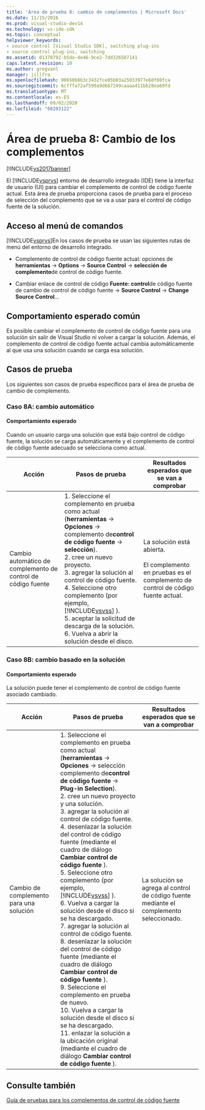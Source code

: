 ```yaml
---
title: 'Área de prueba 8: cambio de complementos | Microsoft Docs'
ms.date: 11/15/2016
ms.prod: visual-studio-dev14
ms.technology: vs-ide-sdk
ms.topic: conceptual
helpviewer_keywords:
- source control [Visual Studio SDK], switching plug-ins
- source control plug-ins, switching
ms.assetid: 01370792-b5da-4e46-9ce2-7dd326587141
caps.latest.revision: 10
ms.author: gregvanl
manager: jillfra
ms.openlocfilehash: 90650b8b3c3432fce05b03a25033977e68f60fca
ms.sourcegitcommit: 6cfffa72af599a9d667249caaaa411bb28ea69fd
ms.translationtype: MT
ms.contentlocale: es-ES
ms.lasthandoff: 09/02/2020
ms.locfileid: "68203122"
---
```

# <a name="test-area-8-plug-in-switching"></a>Área de prueba 8: Cambio de los complementos
[!INCLUDE[vs2017banner](../../includes/vs2017banner.md)]

El [!INCLUDE[vsprvs](../../includes/vsprvs-md.md)] entorno de desarrollo integrado (IDE) tiene la interfaz de usuario (UI) para cambiar el complemento de control de código fuente actual. Esta área de prueba proporciona casos de prueba para el proceso de selección del complemento que se va a usar para el control de código fuente de la solución.  
  
## <a name="command-menu-access"></a>Acceso al menú de comandos  
 [!INCLUDE[vsprvs](../../includes/vsprvs-md.md)]En los casos de prueba se usan las siguientes rutas de menú del entorno de desarrollo integrado.  
  
- Complemento de control de código fuente actual: opciones de **herramientas**  ->  **Options**  ->  **Source Control**  ->  **selección de complemento**de control de código fuente.  
  
- Cambiar enlace de control de código **Fuente: control**de código fuente de cambio de control de código fuente  ->  **Source Control**  ->  **Change Source Control**...  
  
## <a name="common-expected-behavior"></a>Comportamiento esperado común  
 Es posible cambiar el complemento de control de código fuente para una solución sin salir de Visual Studio ni volver a cargar la solución. Además, el complemento de control de código fuente actual cambia automáticamente al que usa una solución cuando se carga esa solución.  
  
## <a name="test-cases"></a>Casos de prueba  
 Los siguientes son casos de prueba específicos para el área de prueba de cambio de complemento.  
  
### <a name="case-8a-automatic-change"></a>Caso 8A: cambio automático  
  
#### <a name="expected-behavior"></a>Comportamiento esperado  
 Cuando un usuario carga una solución que está bajo control de código fuente, la solución se carga automáticamente y el complemento de control de código fuente adecuado se selecciona como actual.  
  
|Acción|Pasos de prueba|Resultados esperados que se van a comprobar|  
|------------|----------------|--------------------------------|  
|Cambio automático de complemento de control de código fuente|1. Seleccione el complemento en prueba como actual (**herramientas**  ->  **Opciones**  ->  complemento de**control de código fuente**  ->  **selección**).<br />2. cree un nuevo proyecto.<br />3. agregar la solución al control de código fuente.<br />4. Seleccione otro complemento (por ejemplo, [!INCLUDE[vsvss](../../includes/vsvss-md.md)] ).<br />5. aceptar la solicitud de descarga de la solución.<br />6. Vuelva a abrir la solución desde el disco.|La solución está abierta.<br /><br /> El complemento en pruebas es el complemento de control de código fuente actual.|  
  
### <a name="case-8b-solution-based-change"></a>Caso 8B: cambio basado en la solución  
  
#### <a name="expected-behavior"></a>Comportamiento esperado  
 La solución puede tener el complemento de control de código fuente asociado cambiado.  
  
|Acción|Pasos de prueba|Resultados esperados que se van a comprobar|  
|------------|----------------|--------------------------------|  
|Cambio de complemento para una solución|1. Seleccione el complemento en prueba como actual (**herramientas**  ->  **Opciones**  ->  selección complemento de**control de código fuente**  ->  **Plug-in Selection**).<br />2. cree un nuevo proyecto y una solución.<br />3. agregar la solución al control de código fuente.<br />4. desenlazar la solución del control de código fuente (mediante el cuadro de diálogo **Cambiar control de código fuente** ).<br />5. Seleccione otro complemento (por ejemplo, [!INCLUDE[vsvss](../../includes/vsvss-md.md)] ).<br />6. Vuelva a cargar la solución desde el disco si se ha descargado.<br />7. agregar la solución al control de código fuente.<br />8. desenlazar la solución del control de código fuente (mediante el cuadro de diálogo **Cambiar control de código fuente** ).<br />9. Seleccione el complemento en prueba de nuevo.<br />10. Vuelva a cargar la solución desde el disco si se ha descargado.<br />11. enlazar la solución a la ubicación original (mediante el cuadro de diálogo **Cambiar control de código fuente** ).|La solución se agrega al control de código fuente mediante el complemento seleccionado.|  
  
## <a name="see-also"></a>Consulte también  
 [Guía de pruebas para los complementos de control de código fuente](../../extensibility/internals/test-guide-for-source-control-plug-ins.md)
